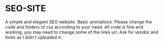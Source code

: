 # SEO-SITE
A simple and elegent SEO website. Basic animations.
Please change the code and folders of css according to your need.
All code is fine and working, you may need to change some of the links url.
Ask for vendor and fonts as I didn't uploaded it.
